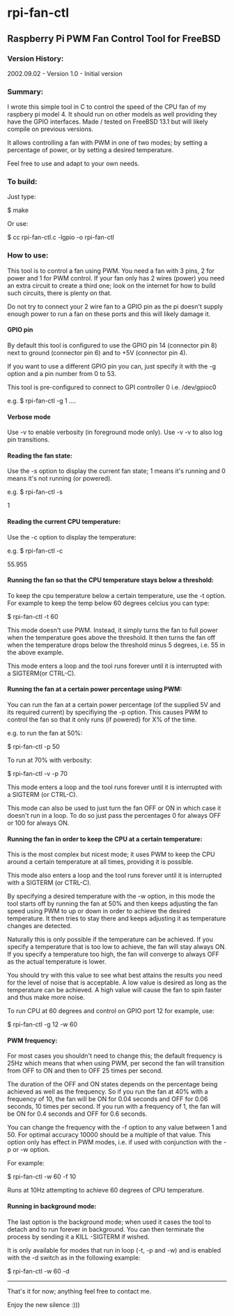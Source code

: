 # rpi-fan-ctl
## Raspberry Pi PWM Fan Control Tool for FreeBSD

### Version History: 
  
2002.09.02 - Version 1.0 - Initial version

### Summary: 

I wrote this simple tool in C to control the speed of the CPU fan of my 
raspbery pi model 4. It should run on other models as well providing they 
have the GPIO interfaces. Made / tested on FreeBSD 13.1 but will likely 
compile on previous versions.  

It allows controlling a fan with PWM in one of two modes; by setting a 
percentage of power, or by setting a desired temperature. 

Feel free to use and adapt to your own needs.

### To build: 

Just type:

$ make

Or use:

$ cc rpi-fan-ctl.c -lgpio -o rpi-fan-ctl

### How to use: 

This tool is to control a fan using PWM. You need a fan with 3 pins, 2 for 
power and 1 for PWM control. If your fan only has 2 wires (power) 
you need an extra circuit to create a third one; look on the internet for
how to build such circuits, there is plenty on that. 

Do not try to connect your 2 wire fan to a GPIO pin as the pi doesn't supply
enough power to run a fan on these ports and this will likely damage it. 

#### GPIO pin

By default this tool is configured to use the GPIO pin 14 (connector pin 8)
next to ground (connector pin 6) and to +5V (connector pin 4).

If you want to use a different GPIO pin you can, just specify it with the 
-g option and a pin number from 0 to 53. 

This tool is pre-configured to connect to GPI controller 0 i.e. /dev/gpioc0

e.g. $ rpi-fan-ctl -g 1 ....

#### Verbose mode

Use -v to enable verbosity (in foreground mode only). Use -v -v to also log
pin transitions. 

#### Reading the fan state:

Use the -s option to display the current fan state; 1 means it's running and 0 means it's not running (or powered). 

e.g. $ rpi-fan-ctl -s 
 
1

#### Reading the current CPU temperature: 

Use the -c option to display the temperature: 

e.g. $ rpi-fan-ctl -c

55.955

#### Running the fan so that the CPU temperature stays below a threshold: 

To keep the cpu temperature below a certain temperature, use the -t option. For example to keep the temp below 60 degrees celcius you can type: 

$ rpi-fan-ctl -t 60

This mode doesn't use PWM. Instead, it simply turns the fan to full power 
when the temperature goes above the threshold. It then turns the fan off when 
the temperature drops below the threshold minus 5 degrees, i.e. 55 in the above
example.

This mode enters a loop and the tool runs forever until it is interrupted 
with a SIGTERM(or CTRL-C). 

#### Running the fan at a certain power percentage using PWM:

You can run the fan at a certain power percentage (of the supplied 5V and its 
required current) by specifiying the -p option. This causes PWM to control the 
fan so that it only runs (if powered) for X% of the time. 

e.g. to run the fan at 50%: 

$ rpi-fan-ctl -p 50

To run at 70% with verbosity: 

$ rpi-fan-ctl -v -p 70

This mode enters a loop and the tool runs forever until it is interrupted 
with a SIGTERM (or CTRL-C). 

This mode can also be used to just turn the fan OFF or ON in which case
it doesn't run in a loop. To do so just pass the percentages 0 for always OFF
or 100 for always ON.

#### Running the fan in order to keep the CPU at a certain temperature: 

This is the most complex but nicest mode; it uses PWM to keep the CPU around a 
certain temperature at all times, providing it is possible. 

This mode also enters a loop and the tool runs forever until it is interrupted 
with a SIGTERM (or CTRL-C). 

By specifying a desired temperature with the -w option, in this mode the tool
starts off by running the fan at 50% and then keeps adjusting the fan speed 
using PWM to up or down in order to achieve the desired temperature. It then 
tries to stay there and keeps adjusting it as temperature changes are detected. 

Naturally this is only possible if the temperature can be achieved. If you 
specify a temperature that is too low to achieve, the fan will stay always ON. 
If you specify a temperature too high, the fan will converge to always OFF as 
the actual temperature is lower. 

You should try with this value to see what best attains the results you need
for the level of noise that is acceptable. A low value is desired as long as 
the temperature can be achieved. A high value will cause the fan to spin faster
and thus make more noise. 

To run CPU at 60 degrees and control on GPIO port 12 for example, use: 

$ rpi-fan-ctl -g 12 -w 60 

#### PWM frequency:

For most cases you shouldn't need to change this; the default frequency is 
25Hz which means that when using PWM, per second the fan will transition from 
OFF to ON and then to OFF 25 times per second. 

The duration of the OFF and ON states depends on the percentage being achieved
as well as the frequency. So if you run the fan at 40% with a frequency of 10, 
the fan will be ON for 0.04 seconds and OFF for 0.06 seconds, 10 times per
second. If you run with a frequency of 1, the fan will be ON for 0.4 seconds 
and OFF for 0.6 seconds. 

You can change the frequency with the -f option to any value between 1 and 50. 
For optimal accuracy 10000 should be a multiple of that value. This option
only has effect in PWM modes, i.e. if used with conjunction with the -p or 
-w option. 

For example: 

$ rpi-fan-ctl -w 60 -f 10 

Runs at 10Hz attempting to achieve 60 degrees of CPU temperature. 

#### Running in background mode:

The last option is the background mode; when used it cases the tool to
detach and to run forever in background. You can then terminate the process
by sending it a KILL -SIGTERM if wished. 

It is only available for modes that run in loop (-t, -p and -w) and is 
enabled with the -d switch as in the following example: 

$ rpi-fan-ctl -w 60 -d 

---

That's it for now; anything feel free to contact me. 

Enjoy the new silence :)))

